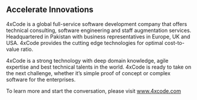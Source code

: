 ## Accelerate Innovations
4xCode is a global full-service software development company that offers technical consulting, software engineering and staff augmentation services. Headquartered in Pakistan with business representatives in Europe, UK and USA. 4xCode provides the cutting edge technologies for optimal cost-to-value ratio.

4xCode is a strong technology with deep domain knowledge, agile expertise and best technical talents in the world. 4xCode is ready to take on the next challenge, whether it’s simple proof of concept or complex software for the enterprises.

To learn more and start the conversation, please visit www.4xcode.com
